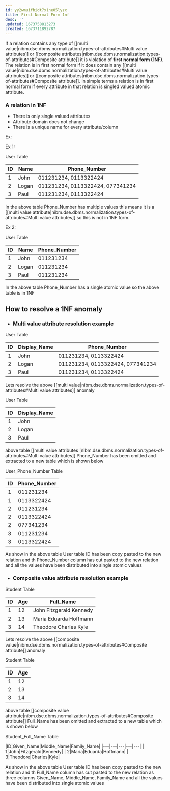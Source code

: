 ```yaml
---
id: yy2wmuifbidt7x1ne05lyzx
title: First Normal Form 1nf
desc: ''
updated: 1673758813273
created: 1673711892787
---
```


If a relation contains any type of [[multi value|nibm.dse.dbms.normalization.types-of-attributes#Multi value attributes]] or [[composite attributes|nibm.dse.dbms.normalization.types-of-attributes#Composite attribute]] it is violation of **first normal form (1NF)**. The relation is in first normal form if it does contain any [[multi value|nibm.dse.dbms.normalization.types-of-attributes#Multi value attributes]] or [[composite attributes|nibm.dse.dbms.normalization.types-of-attributes#Composite attribute]]. In simple terms a relation is in first normal form if every attribute in that relation is singled valued atomic attribute.

### A relation in 1NF

- There is only single valued attributes
- Attribute domain does not change
- There is a unique name for every attribute/column

Ex:

Ex 1:

User Table

|ID|Name|Phone_Number|
|---|---|---|
| 1|John|011231234, 0113322424|
| 2|Logan|011231234, 0113322424, 077341234|
| 3|Paul|011231234, 0113322424|

In the above table Phone_Number has multiple values this means it is a [[multi value attribute|nibm.dse.dbms.normalization.types-of-attributes#Multi value attributes]] so this is not in 1NF form.

Ex 2:

User Table

|ID|Name|Phone_Number|
|---|---|---|
| 1|John|011231234|
| 2|Logan|011231234|
| 3|Paul|011231234|

In the above table Phone_Number has a single atomic value so the above table is in 1NF

## How to resolve a 1NF anomaly

- ### Multi value attribute resolution example

User Table

|ID|Display_Name|Phone_Number|
|---|---|---|
| 1|John|011231234, 0113322424|
| 2|Logan|011231234, 0113322424, 077341234|
| 3|Paul|011231234, 0113322424|

Lets resolve the above [[multi value|nibm.dse.dbms.normalization.types-of-attributes#Multi value attributes]] anomaly

User Table

|ID|Display_Name|
|---|---|
| 1|John|
| 2|Logan|
| 3|Paul|

above table [[multi value attributes |nibm.dse.dbms.normalization.types-of-attributes#Multi value attributes]] Phone_Number has been omitted and extracted to a new table which is shown below

User_Phone_Number Table

|ID|Phone_Number|
|---|---|
| 1|011231234|
| 1|0113322424|
| 2|011231234|
| 2|0113322424|
| 2|077341234|
| 3|011231234|
| 3|0113322424|

As show in the above table User table ID has been copy pasted to the new relation and th Phone_Number column has cut pasted to the new relation and all the values have been distributed into single atomic values

- ### Composite value attribute resolution example

Student Table

|ID|Age|Full_Name|
|---|---|---|
| 1|12|John Fitzgerald Kennedy|
| 2|13|Maria Eduarda Hoffmann|
| 3|14|Theodore Charles Kyle|

Lets resolve the above [[composite value|nibm.dse.dbms.normalization.types-of-attributes#Composite attribute]] anomaly

Student Table

|ID|Age|
|---|---|
| 1|12|
| 2|13|
| 3|14|

above table [[composite value attribute|nibm.dse.dbms.normalization.types-of-attributes#Composite attribute]] Full_Name has been omitted and extracted to a new table which is shown below

Student_Full_Name Table

|ID|Given_Name|Middle_Name|Family_Name|
|---|---|---|---|---|
| 1|John|Fitzgerald|Kennedy|
| 2|Maria|Eduarda|Hoffmann|
| 3|Theodore|Charles|Kyle|

As show in the above table User table ID has been copy pasted to the new relation and th Full_Name column has cut pasted to the new relation as three columns Given_Name, Middle_Name, Family_Name and all the values have been distributed into single atomic values
